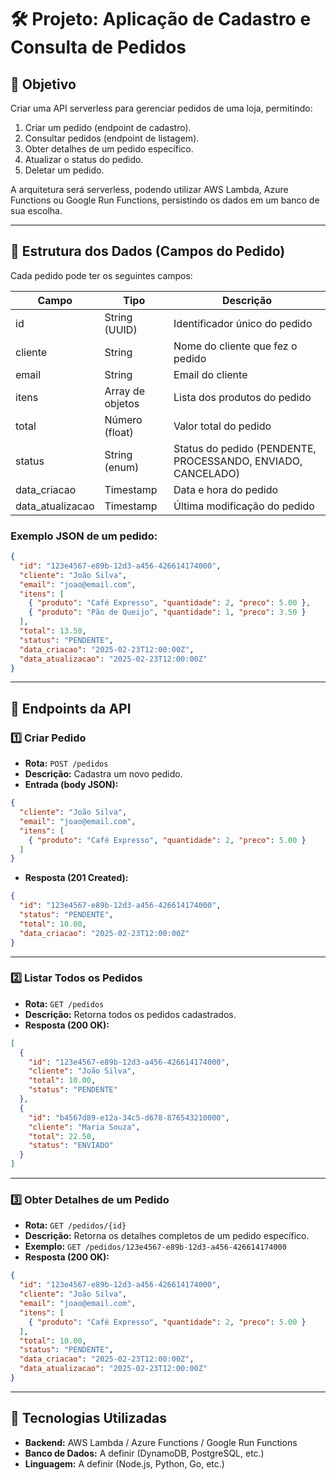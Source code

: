 # 🛠 Projeto: Aplicação de Cadastro e Consulta de Pedidos

## 📌 Objetivo
Criar uma API serverless para gerenciar pedidos de uma loja, permitindo:
1. Criar um pedido (endpoint de cadastro).
2. Consultar pedidos (endpoint de listagem).
3. Obter detalhes de um pedido específico.
4. Atualizar o status do pedido.
5. Deletar um pedido.

A arquitetura será serverless, podendo utilizar AWS Lambda, Azure Functions ou Google Run Functions, persistindo os dados em um banco de sua escolha.

---

## 📌 Estrutura dos Dados (Campos do Pedido)
Cada pedido pode ter os seguintes campos:

| Campo            | Tipo            | Descrição                                  |
|-----------------|-----------------|--------------------------------------------|
| id              | String (UUID)    | Identificador único do pedido             |
| cliente         | String           | Nome do cliente que fez o pedido         |
| email           | String           | Email do cliente                          |
| itens          | Array de objetos | Lista dos produtos do pedido             |
| total           | Número (float)   | Valor total do pedido                     |
| status          | String (enum)    | Status do pedido (PENDENTE, PROCESSANDO, ENVIADO, CANCELADO) |
| data_criacao    | Timestamp        | Data e hora do pedido                     |
| data_atualizacao | Timestamp       | Última modificação do pedido              |

### Exemplo JSON de um pedido:
```json
{
  "id": "123e4567-e89b-12d3-a456-426614174000",
  "cliente": "João Silva",
  "email": "joao@email.com",
  "itens": [
    { "produto": "Café Expresso", "quantidade": 2, "preco": 5.00 },
    { "produto": "Pão de Queijo", "quantidade": 1, "preco": 3.50 }
  ],
  "total": 13.50,
  "status": "PENDENTE",
  "data_criacao": "2025-02-23T12:00:00Z",
  "data_atualizacao": "2025-02-23T12:00:00Z"
}
```

---

## 🔗 Endpoints da API

### 1️⃣ Criar Pedido
- **Rota:** `POST /pedidos`
- **Descrição:** Cadastra um novo pedido.
- **Entrada (body JSON):**
```json
{
  "cliente": "João Silva",
  "email": "joao@email.com",
  "itens": [
    { "produto": "Café Expresso", "quantidade": 2, "preco": 5.00 }
  ]
}
```
- **Resposta (201 Created):**
```json
{
  "id": "123e4567-e89b-12d3-a456-426614174000",
  "status": "PENDENTE",
  "total": 10.00,
  "data_criacao": "2025-02-23T12:00:00Z"
}
```

---

### 2️⃣ Listar Todos os Pedidos
- **Rota:** `GET /pedidos`
- **Descrição:** Retorna todos os pedidos cadastrados.
- **Resposta (200 OK):**
```json
[
  {
    "id": "123e4567-e89b-12d3-a456-426614174000",
    "cliente": "João Silva",
    "total": 10.00,
    "status": "PENDENTE"
  },
  {
    "id": "b4567d89-e12a-34c5-d678-876543210000",
    "cliente": "Maria Souza",
    "total": 22.50,
    "status": "ENVIADO"
  }
]
```

---

### 3️⃣ Obter Detalhes de um Pedido
- **Rota:** `GET /pedidos/{id}`
- **Descrição:** Retorna os detalhes completos de um pedido específico.
- **Exemplo:** `GET /pedidos/123e4567-e89b-12d3-a456-426614174000`
- **Resposta (200 OK):**
```json
{
  "id": "123e4567-e89b-12d3-a456-426614174000",
  "cliente": "João Silva",
  "email": "joao@email.com",
  "itens": [
    { "produto": "Café Expresso", "quantidade": 2, "preco": 5.00 }
  ],
  "total": 10.00,
  "status": "PENDENTE",
  "data_criacao": "2025-02-23T12:00:00Z",
  "data_atualizacao": "2025-02-23T12:00:00Z"
}
```

---

## 🚀 Tecnologias Utilizadas
- **Backend:** AWS Lambda / Azure Functions / Google Run Functions
- **Banco de Dados:** A definir (DynamoDB, PostgreSQL, etc.)
- **Linguagem:** A definir (Node.js, Python, Go, etc.)
